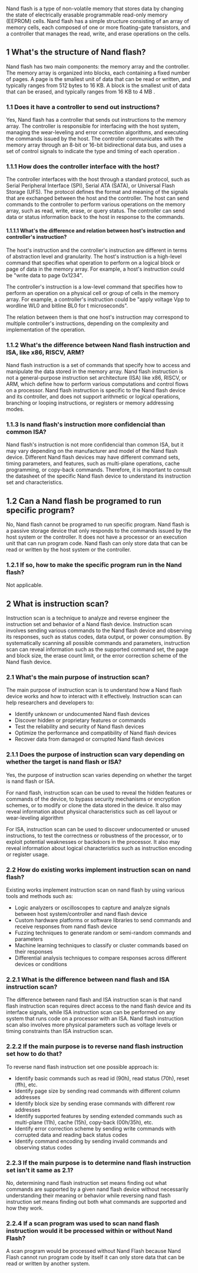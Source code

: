 Nand flash is a type of non-volatile memory that stores data by changing the state of electrically erasable programmable read-only memory (EEPROM) cells. Nand flash has a simple structure consisting of an array of memory cells, each composed of one or more floating-gate transistors, and a controller that manages the read, write, and erase operations on the cells.

## 1 What's the structure of Nand flash?

Nand flash has two main components: the memory array and the controller. The memory array is organized into blocks, each containing a fixed number of pages. A page is the smallest unit of data that can be read or written, and typically ranges from 512 bytes to 16 KB. A block is the smallest unit of data that can be erased, and typically ranges from 16 KB to 4 MB .

### 1.1 Does it have a controller to send out instructions?

Yes, Nand flash has a controller that sends out instructions to the memory array. The controller is responsible for interfacing with the host system, managing the wear-leveling and error correction algorithms, and executing the commands issued by the host. The controller communicates with the memory array through an 8-bit or 16-bit bidirectional data bus, and uses a set of control signals to indicate the type and timing of each operation .

### 1.1.1 How does the controller interface with the host?
The controller interfaces with the host through a standard protocol, such as Serial Peripheral Interface (SPI), Serial ATA (SATA), or Universal Flash Storage (UFS). The protocol defines the format and meaning of the signals that are exchanged between the host and the controller. The host can send commands to the controller to perform various operations on the memory array, such as read, write, erase, or query status. The controller can send data or status information back to the host in response to the commands.

#### 1.1.1.1 What's the difference and relation between host's instruction and controller's instruction?
The host's instruction and the controller's instruction are different in terms of abstraction level and granularity. The host's instruction is a high-level command that specifies what operation to perform on a logical block or page of data in the memory array. For example, a host's instruction could be "write data to page 0x1234". 

The controller's instruction is a low-level command that specifies how to perform an operation on a physical cell or group of cells in the memory array. For example, a controller's instruction could be "apply voltage Vpp to wordline WL0 and bitline BL0 for t microseconds". 

The relation between them is that one host's instruction may correspond to multiple controller's instructions, depending on the complexity and implementation of the operation.

### 1.1.2 What's the difference between Nand flash instruction and ISA, like x86, RISCV, ARM?

Nand flash instruction is a set of commands that specify how to access and manipulate the data stored in the memory array. Nand flash instruction is not a general-purpose instruction set architecture (ISA) like x86, RISCV, or ARM, which define how to perform various computations and control flows on a processor. Nand flash instruction is specific to the Nand flash device and its controller, and does not support arithmetic or logical operations, branching or looping instructions, or registers or memory addressing modes.

### 1.1.3 Is nand flash's instruction more confidencial than common ISA?

Nand flash's instruction is not more confidencial than common ISA, but it may vary depending on the manufacturer and model of the Nand flash device. Different Nand flash devices may have different command sets, timing parameters, and features, such as multi-plane operations, cache programming, or copy-back commands. Therefore, it is important to consult the datasheet of the specific Nand flash device to understand its instruction set and characteristics.

## 1.2 Can a Nand flash be programed to run specific program?

No, Nand flash cannot be programed to run specific program. Nand flash is a passive storage device that only responds to the commands issued by the host system or the controller. It does not have a processor or an execution unit that can run program code. Nand flash can only store data that can be read or written by the host system or the controller.

### 1.2.1 If so, how to make the specific program run in the Nand flash?

Not applicable.

## 2 What is instruction scan?

Instruction scan is a technique to analyze and reverse engineer the instruction set and behavior of a Nand flash device. Instruction scan involves sending various commands to the Nand flash device and observing its responses, such as status codes, data output, or power consumption. By systematically scanning all possible commands and parameters, instruction scan can reveal information such as the supported command set, the page and block size, the erase count limit, or the error correction scheme of the Nand flash device.

### 2.1 What's the main purpose of instruction scan?

The main purpose of instruction scan is to understand how a Nand flash device works and how to interact with it effectively. Instruction scan can help researchers and developers to:

- Identify unknown or undocumented Nand flash devices
- Discover hidden or proprietary features or commands
- Test the reliability and security of Nand flash devices
- Optimize the performance and compatibility of Nand flash devices
- Recover data from damaged or corrupted Nand flash devices

### 2.1.1 Does the purpose of instruction scan vary depending on whether the target is nand flash or ISA?

Yes, the purpose of instruction scan varies depending on whether the target is nand flash or ISA. 

For nand flash, instruction scan can be used to reveal the hidden features or commands of the device, to bypass security mechanisms or encryption schemes, or to modify or clone the data stored in the device. It also may reveal information about physical characteristics such as cell layout or wear-leveling algorithm

For ISA, instruction scan can be used to discover undocumented or unused instructions, to test the correctness or robustness of the processor, or to exploit potential weaknesses or backdoors in the processor. It also may reveal information about logical characteristics such as instruction encoding or register usage.


### 2.2 How do existing works implement instruction scan on nand flash?

Existing works implement instruction scan on nand flash by using various tools and methods such as:

- Logic analyzers or oscilloscopes to capture and analyze signals between host system/controller and nand flash device
- Custom hardware platforms or software libraries to send commands and receive responses from nand flash device
- Fuzzing techniques to generate random or semi-random commands and parameters
- Machine learning techniques to classify or cluster commands based on their responses
- Differential analysis techniques to compare responses across different devices or conditions

### 2.2.1 What is the difference between nand flash and ISA instruction scan?

The difference between nand flash and ISA instruction scan is that nand flash instruction scan requires direct access to the nand flash device and its interface signals, while ISA instruction scan can be performed on any system that runs code on a processor with an ISA. Nand flash instruction scan also involves more physical parameters such as voltage levels or timing constraints than ISA instruction scan.

### 2.2.2 If the main purpose is to reverse nand flash instruction set how to do that?

To reverse nand flash instruction set one possible approach is:

- Identify basic commands such as read id (90h), read status (70h), reset (ffh), etc.
- Identify page size by sending read commands with different column addresses
- Identify block size by sending erase commands with different row addresses
- Identify supported features by sending extended commands such as multi-plane (11h), cache (15h), copy-back (00h/35h), etc.
- Identify error correction scheme by sending write commands with corrupted data and reading back status codes
- Identify command encoding by sending invalid commands and observing status codes

### 2.2.3 If the main purpose is to determine nand flash instruction set isn't it same as 2.1?

No, determining nand flash instruction set means finding out what commands are supported by a given nand flash device without necessarily understanding their meaning or behavior while reversing nand flash instruction set means finding out both what commands are supported and how they work.

### 2.2.4 If a scan program was used to scan nand flash instruction would it be processed within or without Nand Flash?

A scan program would be processed without Nand Flash because Nand Flash cannot run program code by itself it can only store data that can be read or written by another system.